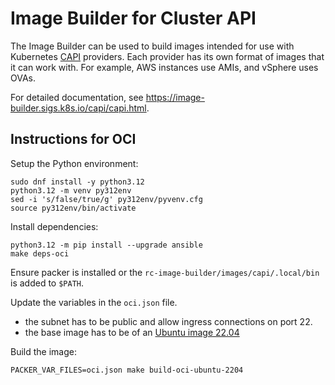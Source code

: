 # Image Builder for Cluster API

The Image Builder can be used to build images intended for use with Kubernetes [CAPI](https://cluster-api.sigs.k8s.io/) providers. Each provider has its own format of images that it can work with. For example, AWS instances use AMIs, and vSphere uses OVAs.

For detailed documentation, see https://image-builder.sigs.k8s.io/capi/capi.html.

## Instructions for OCI

Setup the Python environment:

    sudo dnf install -y python3.12
    python3.12 -m venv py312env
    sed -i 's/false/true/g' py312env/pyvenv.cfg
    source py312env/bin/activate

Install dependencies:

    python3.12 -m pip install --upgrade ansible
    make deps-oci

Ensure packer is installed or the `rc-image-builder/images/capi/.local/bin` is added to `$PATH`.

Update the variables in the `oci.json` file.
- the subnet has to be public and allow ingress connections on port 22.
- the base image has to be of an [Ubuntu image 22.04](https://docs.oracle.com/en-us/iaas/images/ubuntu-2204/)

Build the image:

    PACKER_VAR_FILES=oci.json make build-oci-ubuntu-2204

